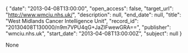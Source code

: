 {
  "date": "2013-04-08T13:00:00", 
  "open_access": false, 
  "target_url": "http://www.wmciu.nhs.uk/", 
  "description": null, 
  "end_date": null, 
  "title": "West Midlands Cancer Intelligence Unit", 
  "record_id": "20130408T130000/n9m7VPU4qG+JaZlFwewGRA==", 
  "publisher": "wmciu.nhs.uk", 
  "start_date": "2013-04-08T13:00:00Z", 
  "subject": null
}

None